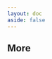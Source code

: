 ```yaml
---
layout: doc
aside: false
---
```


<script setup>
  import {PageDivision} from 'vitepress-theme-api';
</script>

<PageDivision :top="63">
<template #left>

## Results

This page demonstrates usage of some of the runtime APIs provided by VitePress.

The main `useData()` API can be used to access site, theme, and page data for the current page. It works in both `.md` and `.vue` files:

</template>
<template #right>

```md
<script setup>
import { useData } from 'vitepress'

const { theme, page, frontmatter } = useData()
</script>

## Results

### Theme Data

<pre>{{ theme }}</pre>

### Page Data

<pre>{{ page }}</pre>

### Page Frontmatter

<pre>{{ frontmatter }}</pre>
```

</template>
</PageDivision>

## More
